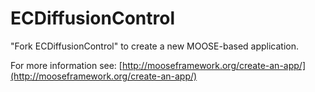 ECDiffusionControl
=====

"Fork ECDiffusionControl" to create a new MOOSE-based application.

For more information see: [http://mooseframework.org/create-an-app/](http://mooseframework.org/create-an-app/)
